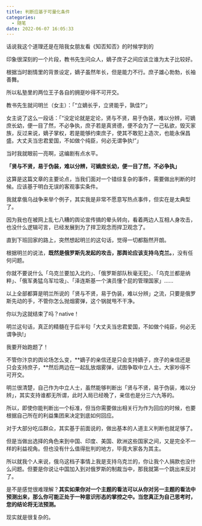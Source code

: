 ```yaml
---
title: 判断应基于可量化条件
categories:
  - 随笔
date: 2022-06-07 16:05:33
---
```

话说我这个道理还是在陪我女朋友看《知否知否》的时候学到的
<!--more-->
印象很深刻的一个片段，教书先生问众人，嫡子庶子之间应该立谁为太子比较好。

根据当时剧情里的背景设定，嫡子虽然年长，但是能力不行。庶子雄心勃勃，长袖善舞。

所以私塾里的两位王子各自的拥趸吵得不可开交。

教书先生就问明兰（女主）：「“立嫡长乎，立贤能乎，孰佳?”」

女主说了这么一段话：「“没定论就是定论，贤与不贤，易于伪装，难以分辨，可嫡庶长幼，便一目了然，不必争执，庶子若是真贤德，便不会为了一己私欲，毁灭家族，反过来说，嫡子掌权，若是能够约束庶子，使其不敢犯上造次，也能永保昌盛。大丈夫当忠君爱国，不如做个纯臣，何必无谓争执!”」

当时我就眼前一亮啊，这编剧有点水平。

**「贤与不贤，易于伪装，难以分辨，可嫡庶长幼，便一目了然，不必争执」**

这算是这篇文章的主要论点，当我们面对一个错综复杂的事件，需要做出判断的时候。应该基于明白无误的客观事实条件。

我就拿俄乌战争来举个例子，其实我是非常不愿意写热点事件，但实在是太典型了。

因为我也在被网上乱七八糟的舆论宣传搞的晕头转向，看着两边人互相人身攻击，也没什么逻辑可言，已经发展到为了捍卫观念而捍卫观念了。

直到下班回家的路上，突然想起明兰的这句话，觉得一切都豁然开朗。

根据明兰的说法，**既然是俄罗斯先发起的攻击，那舆论应该支持乌克兰。**，没有任何问题。

你就不要说什么「乌克兰要加入北约」、「俄罗斯部队秋毫无犯」、「乌克兰都是纳粹」、「俄军勇猛乌军垃圾」、「泽连斯基一个演员懂个屁的管理国家」......

以上全部都算是明兰所说的「贤与不贤，易于伪装，难以分辨」之流，只要是俄罗斯先动的手，不管你怎么抛烟雾弹，这个锅就甩不干净。

你以为这就结束了吗？native！

明兰这句话，真正的精髓在于后半句「大丈夫当忠君爱国，不如做个纯臣，何必无谓争执!」

我要开始跑题了！

不管你汴京的舆论场怎么变，**嫡子的亲信还是只会支持嫡子，庶子的亲信还是只会支持庶子，**然后两边在一起乱放烟雾弹，试图争取中立人士。大家吵得不可开交。

明兰很清楚，自己作为中立人士，虽然能够判断出「贤与不贤，易于伪装，难以分辨」，其实支持谁都无所谓，此时入局已经晚了，亲信也是分三六九等的。

所以，即使你能判断出一个标准，但当你需要做出相关行为作为回应的时候，也要根据自己所在的利益集团来决定到底如何回应。

对于大部分吃瓜群众，其实基于前面说的，做出基本的人道主义判断也就足够了。

但是当做出选择的角色来到中国、印度、美国、欧洲这些国家之间，又是完全不一样的利益视角。但也没有什么值得批判的地方，毕竟大家各为其主。

所以就我个人来说，俄乌这档子事情上我是支持乌克兰的，你让我个人捐款也没什么问题。但要是你说让中国加入到对俄罗斯的制裁当中，那我就第一个跳出来反对了。

是不是感觉很难理解？**其实如果你对一个主题的看法可以从你对另一主题的看法中预测出来，那么你可能正处于一种意识形态的掌控之中。当您真正为自己思考时，您的结论将无法预测。**

现实就是很复杂的。